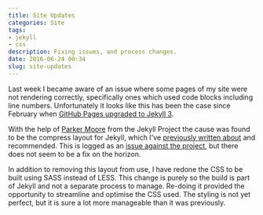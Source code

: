 ```yaml
---
title: Site Updates
categories: Site
tags:
- jekyll
- css
description: Fixing issues, and process changes.
date: 2016-06-24 00:34
slug: site-updates
---
```

Last week I became aware of an issue where some pages of my site were not rendering correctly, specifically ones which used code blocks including line numbers. Unfortunately it looks like this has been the case since February when [GitHub Pages upgraded to Jekyll 3][ghp-jekyll3].

With the help of [Parker Moore][pm] from the Jekyll Project the cause was found to be the compress layout for Jekyll, which I've [previously written about][compress-post] and recommended. This is logged as an [issue against the project][compress-issue], but there does not seem to be a fix on the horizon.

In addition to removing this layout from use, I have redone the CSS to be built using SASS instead of LESS. This change is purely so the build is part of Jekyll and not a separate process to manage. Re-doing it provided the opportunity to streamline and optimise the CSS used. The styling is not yet perfect, but it is sure a lot more manageable than it was previously.

[compress-issue]: https://github.com/penibelst/jekyll-compress-html/issues/71 "Nested <pre> tags cause output errors · Issue #71 · penibelst/jekyll-compress-html"
[ghp-jekyll3]: https://github.com/blog/2100-github-pages-now-faster-and-simpler-with-jekyll-3-0 "GitHub Pages now faster and simpler with Jekyll 3.0"
[compress-post]: /2014/06/12/jekyll-compress-a-pure-liquid-way-to-compress-html/ "jekyll-compress - A pure Liquid way to compress HTML" 
[pm]: https://byparker.com/ "Parker Moore - By Parker"
